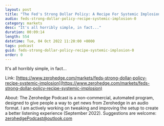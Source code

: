 ```yaml
---
layout: post
title: "The Fed's Strong Dollar Policy: A Recipe For Systemic Implosion"
audio: feds-strong-dollar-policy-recipe-systemic-implosion-0
category: markets
desc: "It's all horribly simple, in fact..."
duration: 00:09:14
length: 554
datetime: Tue, 04 Oct 2022 11:20:00 +0000
tags: podcast
guid: feds-strong-dollar-policy-recipe-systemic-implosion-0
order: 0
---
```

It's all horribly simple, in fact...

Link: [https://www.zerohedge.com/markets/feds-strong-dollar-policy-recipe-systemic-implosion](https://www.zerohedge.com/markets/feds-strong-dollar-policy-recipe-systemic-implosion)

About: The Zerohedge Podcast is a non-commercial, automated program, designed to give people a way to get news from Zerohedge in an audio format.  I am actively working on tweaking and improving the setup to create a better listening experience (September 2022).  Suggestions are welcome: [zerohedgePodcast@outlook.com](mailto:zerohedgePodcast@outlook.com)